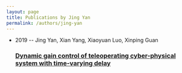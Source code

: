 ```yaml
---
layout: page
title: Publications by Jing Yan
permalink: /authors/jing-yan
---
```


<ul class="post-list">
<li><span class='post-meta'>2019 -- Jing Yan, Xian Yang, Xiaoyuan Luo, Xinping Guan</span><h3><a class='post-link' href="{{ site.baseurl }}/dynamic-gain-control-of-teleoperating-cyber-physical-system-with-time-varying-delay">Dynamic gain control of teleoperating cyber-physical system with time-varying delay</a></h3></li>

</ul>
